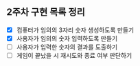 ## 2주차 구현 목록 정리

-[x] 컴퓨터가 임의의 3자리 숫자 생성하도록 만들기
-[x] 사용자가 임의의 숫자 입력하도록 만들기
-[ ] 사용자가 입력한 숫자의 결과를 도출하기
-[ ] 게임이 끝났을 시 재시도와 종료 여부 판단하기